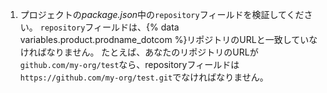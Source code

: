 1. プロジェクトの*package.json*中の`repository`フィールドを検証してください。 `repository`フィールドは、{% data variables.product.prodname_dotcom %}リポジトリのURLと一致していなければなりません。 たとえば、あなたのリポジトリのURLが`github.com/my-org/test`なら、repositoryフィールドは`https://github.com/my-org/test.git`でなければなりません。
